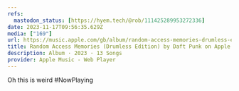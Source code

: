 ```yaml
---
refs:
  mastodon_status: [https://hyem.tech/@rob/111425289953272336]
date: 2023-11-17T09:56:35.629Z
media: ["169"]
url: https://music.apple.com/gb/album/random-access-memories-drumless-edition/1708115055
title: Random Access Memories (Drumless Edition) by Daft Punk on Apple Music
description: Album · 2023 · 13 Songs
provider: Apple Music - Web Player
---
```


Oh this is weird #NowPlaying
